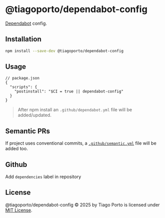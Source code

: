 # @tiagoporto/dependabot-config

[Dependabot](https://github.com/dependabot/dependabot-core) config.

## Installation

```bash
npm install --save-dev @tiagoporto/dependabot-config
```

## Usage

```jsonc
// package.json
{
  "scripts": {
    "postinstall": "$CI = true || dependabot-config"
  }
}
```

> After npm install an `.github/dependabot.yml` file will be added/updated.

## Semantic PRs

If project uses conventional commits, a [`.github/semantic.yml`](https://github.com/Ezard/semantic-prs) file will be added too.

## Github

Add `dependencies` label in repository

## License

@tiagoporto/dependabot-config © 2025 by Tiago Porto is licensed under [MIT License](LICENSE).
